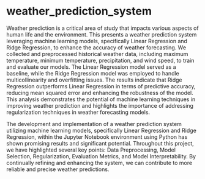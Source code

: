 # weather_prediction_system
Weather prediction is a critical area of study that impacts various aspects of human life and the environment. This presents a weather prediction system leveraging machine learning models, specifically Linear Regression and Ridge Regression, to enhance the accuracy of weather forecasting. We collected and preprocessed historical weather data, including maximum temperature, minimum temperature, precipitation, and wind speed, to train and evaluate our models. The Linear Regression model served as a baseline, while the Ridge Regression model was employed to handle multicollinearity and overfitting issues. The results indicate that Ridge Regression outperforms Linear Regression in terms of predictive accuracy, reducing mean squared error and enhancing the robustness of the model. This analysis demonstrates the potential of machine learning techniques in improving weather prediction and highlights the importance of addressing regularization techniques in weather forecasting models.

The development and implementation of a weather prediction system utilizing machine learning models, specifically Linear Regression and Ridge Regression, within the Jupyter Notebook environment using Python has shown promising results and significant potential. Throughout this project, we have highlighted several key points: Data Preprocessing, Model Selection, Regularization, Evaluation Metrics, and Model Interpretability. By continually refining and enhancing the system, we can contribute to more reliable and precise weather predictions.
